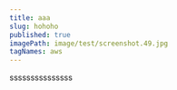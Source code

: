 ```yaml
---
title: aaa
slug: hohoho
published: true
imagePath: image/test/screenshot.49.jpg
tagNames: aws
---
```

sssssssssssssss